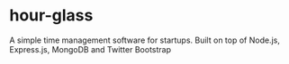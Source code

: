 hour-glass
==========

A simple time management software for startups. Built on top of Node.js, Express.js, MongoDB and Twitter Bootstrap
